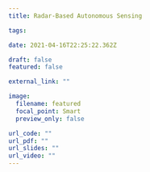 ```yaml
---
title: Radar-Based Autonomous Sensing

tags:

date: 2021-04-16T22:25:22.362Z

draft: false
featured: false

external_link: ""

image:
  filename: featured
  focal_point: Smart
  preview_only: false

url_code: ""
url_pdf: ""
url_slides: ""
url_video: ""
---
```

